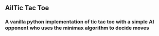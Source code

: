## AiITic Tac Toe

### A vanilla python implementation of tic tac toe with a simple AI opponent who uses the minimax algorithm to decide moves